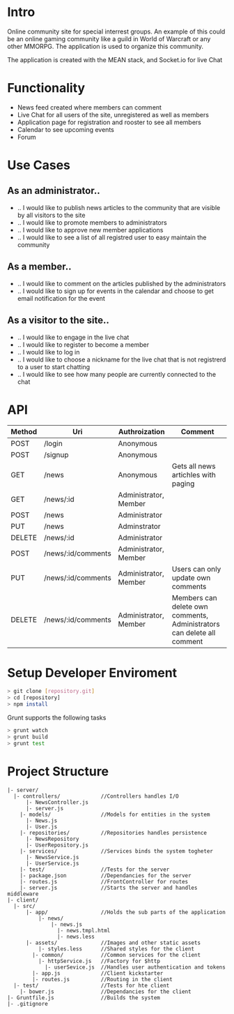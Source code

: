 # Intro

Online community site for special interrest groups. An example of this could be an online gaming community like a guild in World of Warcraft or any other MMORPG. The application is used to organize this community.

The application is created with the MEAN stack, and Socket.io for live Chat

# Functionality

- News feed created where members can comment
- Live Chat for all users of the site, unregistered as well as members
- Application page for registration and rooster to see all members
- Calendar to see upcoming events
- Forum

# Use Cases

## As an administrator..

- .. I would like to publish news articles to the community that are visible by all visitors to the site
- .. I would like to promote members to administrators
- .. I would like to approve new member applications
- .. I would like to see a list of all registred user to easy maintain the community

## As a member..

- .. I would like to comment on the articles published by the administrators
- .. I would like to sign up for events in the calendar and choose to get email notification for the event

## As a visitor to the site..

- .. I would like to engage in the live chat
- .. I would like to register to become a member
- .. I would like to log in
- .. I would like to choose a nickname for the live chat that is not registrerd to a user to start chatting
- .. I would like to see how many people are currently connected to the chat

# API

| Method | Uri                | Authroization         | Comment |
|--------|--------------------|-----------------------|---------|
| POST   | /login             | Anonymous             |         |
| POST   | /signup            | Anonymous             |         |
| GET    | /news              | Anonymous             | Gets all news artichles with paging |
| GET    | /news/:id          | Administrator, Member |         |
| POST   | /news              | Administrator         |         |
| PUT    | /news              | Adminstrator          |         |
| DELETE | /news/:id          | Administrator         |         |
| POST   | /news/:id/comments | Administrator, Member |         |
| PUT    | /news/:id/comments | Administrator, Member | Users can only update own comments |
| DELETE | /news/:id/comments | Administrator, Member | Members can delete own comments, Administrators can delete all comment |


# Setup Developer Enviroment

```sh
> git clone [repository.git]
> cd [repository]
> npm install
```

Grunt supports the following tasks

```sh
> grunt watch
> grunt build
> grunt test
```

# Project Structure

```
|- server/
  |- controllers/             //Controllers handles I/O
      |- NewsController.js
      |- server.js
    |- models/                //Models for entities in the system
      |- News.js
      |- User.js
    |- repositories/          //Repositories handles persistence
      |- NewsRepository 
      |- UserRepository.js
    |- services/              //Services binds the system togheter
      |- NewsService.js
      |- UserService.js
    |- test/                  //Tests for the server
    |- package.json           //Dependancies for the server
    |- routes.js              //FrontController for routes
    |- server.js              //Starts the server and handles middleware
|- client/
  |- src/
      |- app/                 //Holds the sub parts of the application
          |- news/
              |- news.js
                |- news.tmpl.html
                |- news.less
      |- assets/              //Images and other static assets
          |- styles.less      //Shared styles for the client
        |- common/            //Common services for the client
          |- httpService.js   //Factory for $http
            |- userSevice.js  //Handles user authentication and tokens
        |- app.js             //Client kickstarter
        |- routes.js          //Routing in the client
  |- test/                    //Tests for hte client 
    |- bower.js               //Dependancies for the client
|- Gruntfile.js               //Builds the system
|- .gitignore
```